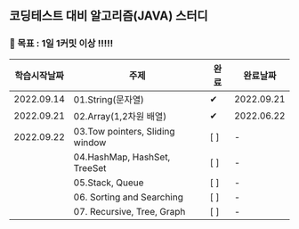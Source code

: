 ## 코딩테스트 대비 알고리즘(JAVA) 스터디

### 🚩 목표 : 1일 1커밋 이상 !!!!!

| 학습시작날짜     | 주제                              | 완료  | 완료날짜       |
|------------|---------------------------------|-----|------------|
| 2022.09.14 | 01.String(문자열)                  | ✔   | 2022.09.21 |
| 2022.09.21 | 02.Array(1,2차원 배열)              | ✔ | 2022.06.22 |
| 2022.09.22 | 03.Tow pointers, Sliding window | [ ] | -          |
|            | 04.HashMap, HashSet, TreeSet    | [ ] | -          |
|            | 05.Stack, Queue                 | [ ] | -          |
|            | 06. Sorting and Searching       | [ ] | -          |
|            | 07. Recursive, Tree, Graph      | [ ] | -          |
